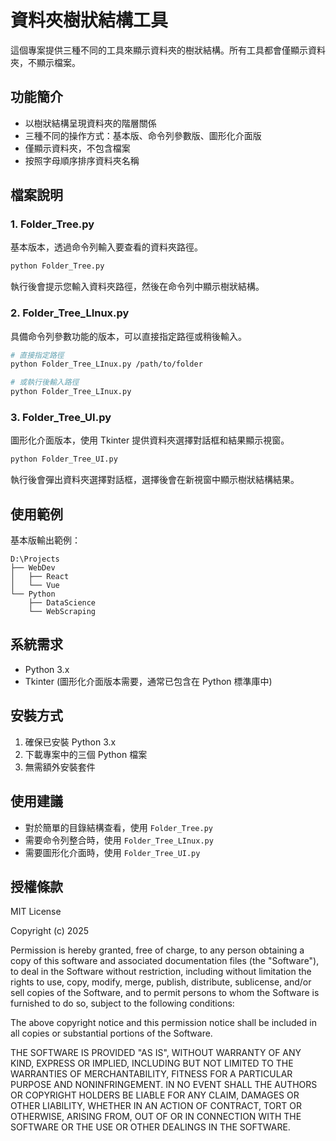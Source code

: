 # 資料夾樹狀結構工具

這個專案提供三種不同的工具來顯示資料夾的樹狀結構。所有工具都會僅顯示資料夾，不顯示檔案。

## 功能簡介

- 以樹狀結構呈現資料夾的階層關係
- 三種不同的操作方式：基本版、命令列參數版、圖形化介面版
- 僅顯示資料夾，不包含檔案
- 按照字母順序排序資料夾名稱

## 檔案說明

### 1. Folder_Tree.py

基本版本，透過命令列輸入要查看的資料夾路徑。

```bash
python Folder_Tree.py
```

執行後會提示您輸入資料夾路徑，然後在命令列中顯示樹狀結構。

### 2. Folder_Tree_LInux.py

具備命令列參數功能的版本，可以直接指定路徑或稍後輸入。

```bash
# 直接指定路徑
python Folder_Tree_LInux.py /path/to/folder

# 或執行後輸入路徑
python Folder_Tree_LInux.py
```

### 3. Folder_Tree_UI.py

圖形化介面版本，使用 Tkinter 提供資料夾選擇對話框和結果顯示視窗。

```bash
python Folder_Tree_UI.py
```

執行後會彈出資料夾選擇對話框，選擇後會在新視窗中顯示樹狀結構結果。

## 使用範例

基本版輸出範例：

```
D:\Projects
├── WebDev
│   ├── React
│   └── Vue
└── Python
    ├── DataScience
    └── WebScraping
```

## 系統需求

- Python 3.x
- Tkinter (圖形化介面版本需要，通常已包含在 Python 標準庫中)

## 安裝方式

1. 確保已安裝 Python 3.x
2. 下載專案中的三個 Python 檔案
3. 無需額外安裝套件

## 使用建議

- 對於簡單的目錄結構查看，使用 `Folder_Tree.py`
- 需要命令列整合時，使用 `Folder_Tree_LInux.py`
- 需要圖形化介面時，使用 `Folder_Tree_UI.py`

## 授權條款

MIT License

Copyright (c) 2025

Permission is hereby granted, free of charge, to any person obtaining a copy
of this software and associated documentation files (the "Software"), to deal
in the Software without restriction, including without limitation the rights
to use, copy, modify, merge, publish, distribute, sublicense, and/or sell
copies of the Software, and to permit persons to whom the Software is
furnished to do so, subject to the following conditions:

The above copyright notice and this permission notice shall be included in all
copies or substantial portions of the Software.

THE SOFTWARE IS PROVIDED "AS IS", WITHOUT WARRANTY OF ANY KIND, EXPRESS OR
IMPLIED, INCLUDING BUT NOT LIMITED TO THE WARRANTIES OF MERCHANTABILITY,
FITNESS FOR A PARTICULAR PURPOSE AND NONINFRINGEMENT. IN NO EVENT SHALL THE
AUTHORS OR COPYRIGHT HOLDERS BE LIABLE FOR ANY CLAIM, DAMAGES OR OTHER
LIABILITY, WHETHER IN AN ACTION OF CONTRACT, TORT OR OTHERWISE, ARISING FROM,
OUT OF OR IN CONNECTION WITH THE SOFTWARE OR THE USE OR OTHER DEALINGS IN THE
SOFTWARE.
